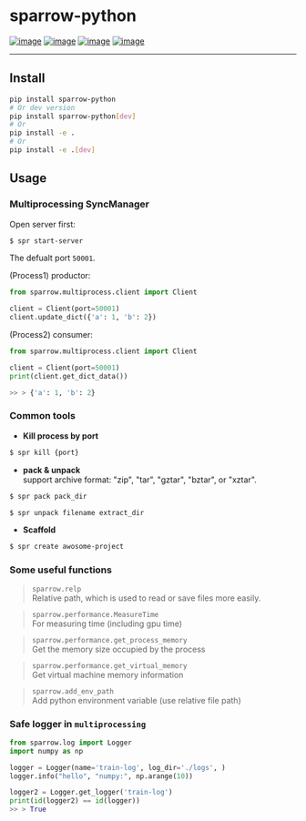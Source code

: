 # sparrow-python
[![image](https://img.shields.io/badge/Pypi-0.1.6-green.svg)](https://pypi.org/project/sparrow-python)
[![image](https://img.shields.io/badge/python-3.6+-blue.svg)](https://www.python.org/)
[![image](https://img.shields.io/badge/license-MIT-blue.svg)](LICENSE)
[![image](https://img.shields.io/badge/author-kunyuan-orange.svg?style=flat-square&logo=appveyor)](https://github.com/beidongjiedeguang)


-------------------------

## Install

```bash
pip install sparrow-python
# Or dev version
pip install sparrow-python[dev]
# Or
pip install -e .
# Or
pip install -e .[dev]
```

## Usage

### Multiprocessing SyncManager

Open server first:

```bash
$ spr start-server
```

The defualt port `50001`.

(Process1) productor:

```python
from sparrow.multiprocess.client import Client

client = Client(port=50001)
client.update_dict({'a': 1, 'b': 2})
```

(Process2) consumer:

```python
from sparrow.multiprocess.client import Client

client = Client(port=50001)
print(client.get_dict_data())

>> > {'a': 1, 'b': 2}
```

### Common tools

- **Kill process by port**

```bash
$ spr kill {port}
```

- **pack & unpack**  
  support archive format: "zip", "tar", "gztar", "bztar", or "xztar".

```bash
$ spr pack pack_dir
```

```bash
$ spr unpack filename extract_dir
```

- **Scaffold**

```bash
$ spr create awosome-project
```

### Some useful functions

> `sparrow.relp`  
> Relative path, which is used to read or save files more easily.

> `sparrow.performance.MeasureTime`  
> For measuring time (including gpu time)

> `sparrow.performance.get_process_memory`  
> Get the memory size occupied by the process

> `sparrow.performance.get_virtual_memory`  
> Get virtual machine memory information

> `sparrow.add_env_path`  
> Add python environment variable (use relative file path)

### Safe logger in `multiprocessing`

```python
from sparrow.log import Logger
import numpy as np

logger = Logger(name='train-log', log_dir='./logs', )
logger.info("hello", "numpy:", np.arange(10))

logger2 = Logger.get_logger('train-log')
print(id(logger2) == id(logger))
>> > True
```
